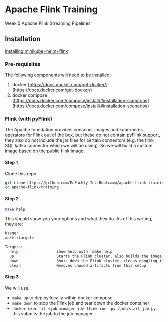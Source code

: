 # Apache Flink Training
Week 5 Apache Flink Streaming Pipelines

## Installation

[Installing minikube+helm+flink](https://www.notion.so/Installing-minikube-helm-flink-44828e96d2874ca39a96fc9f1d618364)

### Pre-requisites

The following components will need to be installed:

1. docker [https://docs.docker.com/get-docker/](https://docs.docker.com/get-docker/)
2. docker compose [https://docs.docker.com/compose/install/#installation-scenarios](https://docs.docker.com/compose/install/#installation-scenarios)

### Flink (with pyFlink)

The Apache foundation provides container images and kubernetes operators for Flink out of the box, but these do not contain pyFlink support, they also do not include the jar files for certain connectors (e.g. the flink SQL kafka connector which we will be using). So we will build a custom image based on the public flink image. 

#### Step 1

Clone this repo:

```bash
git clone https://github.com/EcZachly-Inc-Bootcamp/apache-flink-training.git
cd apache-flink-training
```

#### Step 2

```bash
make help
```

This should show you your options and what they do. As of this writing, they are:

```bash
Usage:
make <target>

Targets:
  help                 Show help with `make help`
  up                   Starts the Flink cluster, also builds the image if it has not been built yet
  down                 Shuts down the Flink cluster, cleans dangling images
  clean                Removes unused artifacts from this setup
```

#### Step 3

We will use:
- `make up` to deploy locally within docker compose
- `make down` to stop the Flink job and tear down the docker container
- `docker exec -it <job manager id> flink run -py /job/start_job.py` this submits the job to the job manager
